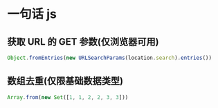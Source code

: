 # 一句话 js

## 获取 URL 的 GET 参数(仅浏览器可用)

```js
Object.fromEntries(new URLSearchParams(location.search).entries())
```

## 数组去重(仅限基础数据类型)

```js
Array.from(new Set([1, 1, 2, 2, 3, 3]))
```

